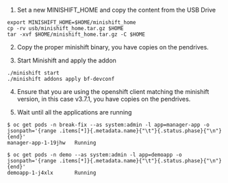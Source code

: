 1. Set a new MINISHIFT_HOME and copy the content from the USB Drive
```
export MINISHIFT_HOME=$HOME/minishift_home
cp -rv usb/minishift_home.tar.gz $HOME
tar -xvf $HOME/minishift_home.tar.gz -C $HOME
```

2. Copy the proper minishift binary, you have copies on the pendrives.

3. Start Minishift and apply the addon

  ```
  ./minishift start
  ./minishift addons apply bf-devconf
  ```

4. Ensure that you are using the openshift client matching the minishift version, in this case v3.7.1, you have copies on the pendrives.

5. Wait until all the applications are running

  ```
  $ oc get pods -n break-fix --as system:admin -l app=manager-app -o jsonpath='{range .items[*]}{.metadata.name}{"\t"}{.status.phase}{"\n"}{end}'
  manager-app-1-19jhw   Running

  $ oc get pods -n demo --as system:admin -l app=demoapp -o jsonpath='{range .items[*]}{.metadata.name}{"\t"}{.status.phase}{"\n"}{end}'
  demoapp-1-j4xlx       Running
  ```
